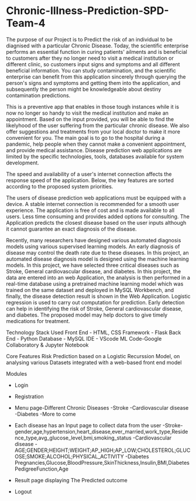 # Chronic-Illness-Prediction-SPD-Team-4
The purpose of our Project is to Predict the risk of an individual to be diagnised with a particular Chronic Disease. Today, the scientific enterprise performs an essential function in curing patients' ailments and is beneficial to customers after they no longer need to visit a medical institution or different clinic, so customers input signs and symptoms and all different beneficial information. You can study contamination, and the scientific enterprise can benefit from this application sincerely through querying the person's signs and symptoms and getting them into the application, and subsequently the person might be knowledgeable about destiny contamination predictions. 

 This is a preventive app that enables in those tough instances while it is now no longer so handy to visit the medical institution  and make an appointment. Based on the input provided, you will be able to find the likelyhood of the user suffering from the particular chronic disease. We also offer suggestions and treatments from your local doctor to make it more convenient for you. The main goal is to go to the hospital during a pandemic, help people when they cannot make a convenient appointment, and provide medical assistance. Disease prediction web applications are limited by the specific technologies, tools, databases available for system development. 
 
The speed and availability of a user's internet connection affects the response speed of the application. Below, the key features are  sorted according to the  proposed system priorities.

The users of disease prediction web applications must be equipped with a device. 
A stable internet connection is recommended for a smooth user experience. 
The application is free of cost and is made available to all users. 
Less time consuming and provides added options for consulting. 
The Application predicts the closest disease based on the user inputs although it cannot guarantee an exact diagnosis of the disease. 

Recently, many researchers have designed various automated diagnosis models using various supervised learning models. An early diagnosis of disease may control the death rate due to these diseases. In this project, an automated disease diagnosis model is designed using the machine learning models. In this project, we have selected three critical diseases such as Stroke, General cardiovascular disease, and diabetes. In this project, the data are entered into an web Application, the analysis is then performed in a real-time database using a pretrained machine learning model which was trained on the same dataset and deployed in MySQL Workbench, and finally, the disease detection result is shown in the Web Application. Logistic regression is used to carry out computation for prediction. Early detection can help in identifying the risk of Stroke, General cardiovascular disease, and diabetes. The proposed model may help doctors to give timely medications for treatment.


Technology Stack Used
Front End - HTML, CSS
Framework - Flask
Back End - Python
Database - MySQL
IDE - VScode
ML Code-Google Collaboratory & Jupyter Notebook 

Core Features
Risk Prediction based on a Logistic Recurssion Model, on analysing various Datasets integrated with a web-based front end model 


Modules

- Login
- Registration 
- Menu page-Different Chronic Diseases 
  -Stroke 
  -Cardiovascular disease 
  -Diabetes 
  -More to come 
  
- Each disease has an Input page to collect data from the user 
  -Stroke-gender,age,hypertension,heart_disease,ever_married,work_type,Residence_type,avg_glucose_level,bmi,smoking_status
  -Cardiovascular disease -AGE;GENDER;HEIGHT;WEIGHT;AP_HIGH;AP_LOW;CHOLESTEROL;GLUCOSE;SMOKE;ALCOHOL;PHYSICAL_ACTIVITY
  -Diabetes Pregnancies,Glucose,BloodPressure,SkinThickness,Insulin,BMI,DiabetesPedigreeFunction,Age
  
- Result page displaying The Predicted outcome
- Logout

